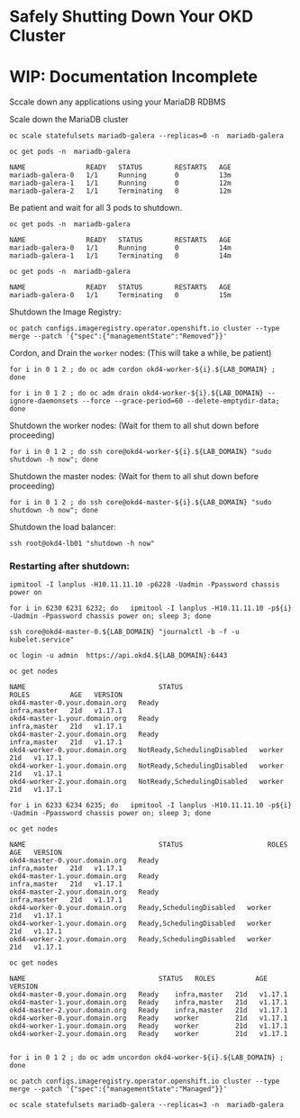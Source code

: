 # Safely Shutting Down Your OKD Cluster

# WIP: Documentation Incomplete

Sccale down any applications using your MariaDB RDBMS

Scale down the MariaDB cluster

    oc scale statefulsets mariadb-galera --replicas=0 -n  mariadb-galera

    oc get pods -n  mariadb-galera 

    NAME               READY   STATUS        RESTARTS   AGE
    mariadb-galera-0   1/1     Running       0          13m
    mariadb-galera-1   1/1     Running       0          12m
    mariadb-galera-2   1/1     Terminating   0          12m

Be patient and wait for all 3 pods to shutdown.

    oc get pods -n  mariadb-galera

    NAME               READY   STATUS        RESTARTS   AGE
    mariadb-galera-0   1/1     Running       0          14m
    mariadb-galera-1   1/1     Terminating   0          14m

    oc get pods -n  mariadb-galera

    NAME               READY   STATUS        RESTARTS   AGE
    mariadb-galera-0   1/1     Terminating   0          15m

Shutdown the Image Registry:

    oc patch configs.imageregistry.operator.openshift.io cluster --type merge --patch '{"spec":{"managementState":"Removed"}}'

Cordon, and Drain the `worker` nodes:  (This will take a while, be patient)

    for i in 0 1 2 ; do oc adm cordon okd4-worker-${i}.${LAB_DOMAIN} ; done

    for i in 0 1 2 ; do oc adm drain okd4-worker-${i}.${LAB_DOMAIN} --ignore-daemonsets --force --grace-period=60 --delete-emptydir-data; done

Shutdown the worker nodes: (Wait for them to all shut down before proceeding)

    for i in 0 1 2 ; do ssh core@okd4-worker-${i}.${LAB_DOMAIN} "sudo shutdown -h now"; done

Shutdown the master nodes: (Wait for them to all shut down before proceeding)

    for i in 0 1 2 ; do ssh core@okd4-master-${i}.${LAB_DOMAIN} "sudo shutdown -h now"; done

Shutdown the load balancer:

    ssh root@okd4-lb01 "shutdown -h now"



### Restarting after shutdown:

    ipmitool -I lanplus -H10.11.11.10 -p6228 -Uadmin -Ppassword chassis power on

    for i in 6230 6231 6232; do   ipmitool -I lanplus -H10.11.11.10 -p${i} -Uadmin -Ppassword chassis power on; sleep 3; done

    ssh core@okd4-master-0.${LAB_DOMAIN} "journalctl -b -f -u kubelet.service"
    
    oc login -u admin  https://api.okd4.${LAB_DOMAIN}:6443

    oc get nodes

    NAME                                 STATUS                        ROLES          AGE   VERSION
    okd4-master-0.your.domain.org   Ready                         infra,master   21d   v1.17.1
    okd4-master-1.your.domain.org   Ready                         infra,master   21d   v1.17.1
    okd4-master-2.your.domain.org   Ready                         infra,master   21d   v1.17.1
    okd4-worker-0.your.domain.org   NotReady,SchedulingDisabled   worker         21d   v1.17.1
    okd4-worker-1.your.domain.org   NotReady,SchedulingDisabled   worker         21d   v1.17.1
    okd4-worker-2.your.domain.org   NotReady,SchedulingDisabled   worker         21d   v1.17.1

    for i in 6233 6234 6235; do   ipmitool -I lanplus -H10.11.11.10 -p${i} -Uadmin -Ppassword chassis power on; sleep 3; done

    oc get nodes

    NAME                                 STATUS                     ROLES          AGE   VERSION
    okd4-master-0.your.domain.org   Ready                      infra,master   21d   v1.17.1
    okd4-master-1.your.domain.org   Ready                      infra,master   21d   v1.17.1
    okd4-master-2.your.domain.org   Ready                      infra,master   21d   v1.17.1
    okd4-worker-0.your.domain.org   Ready,SchedulingDisabled   worker         21d   v1.17.1
    okd4-worker-1.your.domain.org   Ready,SchedulingDisabled   worker         21d   v1.17.1
    okd4-worker-2.your.domain.org   Ready,SchedulingDisabled   worker         21d   v1.17.1

    oc get nodes

    NAME                                 STATUS   ROLES          AGE   VERSION
    okd4-master-0.your.domain.org   Ready    infra,master   21d   v1.17.1
    okd4-master-1.your.domain.org   Ready    infra,master   21d   v1.17.1
    okd4-master-2.your.domain.org   Ready    infra,master   21d   v1.17.1
    okd4-worker-0.your.domain.org   Ready    worker         21d   v1.17.1
    okd4-worker-1.your.domain.org   Ready    worker         21d   v1.17.1
    okd4-worker-2.your.domain.org   Ready    worker         21d   v1.17.1


    for i in 0 1 2 ; do oc adm uncordon okd4-worker-${i}.${LAB_DOMAIN} ; done

    oc patch configs.imageregistry.operator.openshift.io cluster --type merge --patch '{"spec":{"managementState":"Managed"}}'

    oc scale statefulsets mariadb-galera --replicas=3 -n  mariadb-galera 
